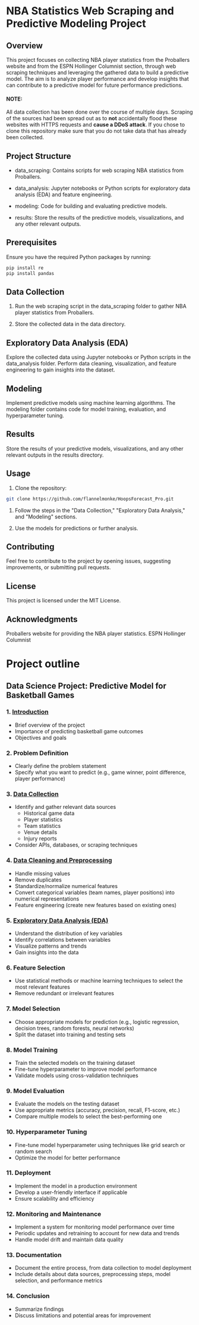 # NBA Statistics Web Scraping and Predictive Modeling Project

## Overview

This project focuses on collecting NBA player statistics from the Proballers website and from the ESPN Hollinger Columnist section, through web scraping techniques and leveraging the gathered data to build a predictive model. The aim is to analyze player performance and develop insights that can contribute to a predictive model for future performance predictions.

#### NOTE:
All data collection has been done over the course of multiple days. Scraping of the sources had been spread out as to **not** accidentally flood these websites with HTTPS requests and **cause a DDoS attack**. If you chose to clone this repository make sure that you do not take data that has already been collected.

## Project Structure

- data_scraping: Contains scripts for web scraping NBA statistics from Proballers.

- data_analysis: Jupyter notebooks or Python scripts for exploratory data analysis (EDA) and feature engineering.

- modeling: Code for building and evaluating predictive models.

- results: Store the results of the predictive models, visualizations, and any other relevant outputs.

## Prerequisites

Ensure you have the required Python packages by running:

```bash
pip install re
pip install pandas
```

## Data Collection

1. Run the web scraping script in the data_scraping folder to gather NBA player statistics from Proballers.

2. Store the collected data in the data directory.

## Exploratory Data Analysis (EDA)

Explore the collected data using Jupyter notebooks or Python scripts in the data_analysis folder. Perform data cleaning, visualization, and feature engineering to gain insights into the dataset.
## Modeling

Implement predictive models using machine learning algorithms. The modeling folder contains code for model training, evaluation, and hyperparameter tuning.
## Results

Store the results of your predictive models, visualizations, and any other relevant outputs in the results directory.
## Usage

1. Clone the repository:

```bash
git clone https://github.com/flannelmonke/HoopsForecast_Pro.git
```
1. Follow the steps in the "Data Collection," "Exploratory Data Analysis," and "Modeling" sections.

2. Use the models for predictions or further analysis.

## Contributing

Feel free to contribute to the project by opening issues, suggesting improvements, or submitting pull requests.

## License

This project is licensed under the MIT License.

## Acknowledgments

Proballers website for providing the NBA player statistics.
ESPN Hollinger Columnist

# Project outline

## Data Science Project: Predictive Model for Basketball Games

### 1. [Introduction](./README.md)
   - Brief overview of the project
   - Importance of predicting basketball game outcomes
   - Objectives and goals

### 2. Problem Definition
   - Clearly define the problem statement
   - Specify what you want to predict (e.g., game winner, point difference, player performance)

### 3. [Data Collection](./1_Data_Collection/webscraping_notebook.ipynb)
   - Identify and gather relevant data sources
     - Historical game data
     - Player statistics
     - Team statistics
     - Venue details
     - Injury reports
   - Consider APIs, databases, or scraping techniques

### 4. [Data Cleaning and Preprocessing](./2_Data_Preprocessing/Data_Pre_Processing.ipynb)
   - Handle missing values
   - Remove duplicates
   - Standardize/normalize numerical features
   - Convert categorical variables (team names, player positions) into numerical representations
   - Feature engineering (create new features based on existing ones)

### 5. [Exploratory Data Analysis (EDA)](./3_EDA/Understanding_data.ipynb)
   - Understand the distribution of key variables
   - Identify correlations between variables
   - Visualize patterns and trends
   - Gain insights into the data

### 6. Feature Selection
   - Use statistical methods or machine learning techniques to select the most relevant features
   - Remove redundant or irrelevant features

### 7. Model Selection
   - Choose appropriate models for prediction (e.g., logistic regression, decision trees, random forests, neural networks)
   - Split the dataset into training and testing sets

### 8. Model Training
   - Train the selected models on the training dataset
   - Fine-tune hyperparameter to improve model performance
   - Validate models using cross-validation techniques

### 9. Model Evaluation
   - Evaluate the models on the testing dataset
   - Use appropriate metrics (accuracy, precision, recall, F1-score, etc.)
   - Compare multiple models to select the best-performing one

### 10. Hyperparameter Tuning
   - Fine-tune model hyperparameter using techniques like grid search or random search
   - Optimize the model for better performance

### 11. Deployment
   - Implement the model in a production environment
   - Develop a user-friendly interface if applicable
   - Ensure scalability and efficiency

### 12. Monitoring and Maintenance
   - Implement a system for monitoring model performance over time
   - Periodic updates and retraining to account for new data and trends
   - Handle model drift and maintain data quality

### 13. Documentation
   - Document the entire process, from data collection to model deployment
   - Include details about data sources, preprocessing steps, model selection, and performance metrics

### 14. Conclusion
   - Summarize findings
   - Discuss limitations and potential areas for improvement
